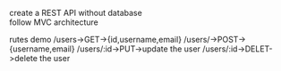 create a REST API without database
<br>
follow MVC architecture

rutes demo
/users->GET->{id,username,email}
/users/->POST->{username,email}
/users/:id->PUT->update the user
/users/:id->DELET->delete the user
